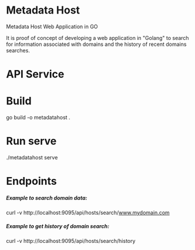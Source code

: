 # Metadata Host
Metadata Host Web Application in GO

It is proof of concept of developing a web application in "Golang" to search for information associated with domains and the history of recent domains searches.

# API Service
# Build 
go build -o metadatahost .

# Run serve
./metadatahost serve

# Endpoints
##### Example to search domain data:
curl -v http://localhost:9095/api/hosts/search/www.mydomain.com
##### Example to get history of domain search:
curl -v http://localhost:9095/api/hosts/search/history
